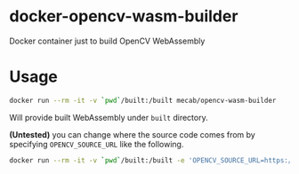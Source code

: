 docker-opencv-wasm-builder
==========================
Docker container just to build OpenCV WebAssembly

Usage
=====
```bash
docker run --rm -it -v `pwd`/built:/built mecab/opencv-wasm-builder
```

Will provide built WebAssembly under `built` directory.

**(Untested)** you can change where the source code comes from by specifying `OPENCV_SOURCE_URL` like the following.

```bash
docker run --rm -it -v `pwd`/built:/built -e 'OPENCV_SOURCE_URL=https://github.com/opencv/opencv/archive/x.x.x.zip' mecab/opencv-wasm-builder
```
